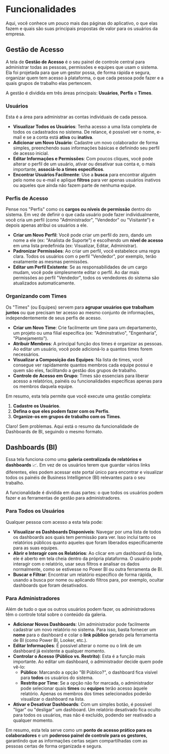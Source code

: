 # Funcionalidades

Aqui, você conhece um pouco mais das páginas do aplicativo, o que elas fazem e quais são suas principais propostas de valor para os usuários da empresa.

## Gestão de Acesso

A tela de **Gestão de Acesso** é o seu painel de controle central para administrar todas as pessoas, permissões e equipes que usam o sistema. Ela foi projetada para que um gestor possa, de forma rápida e segura, organizar quem tem acesso à plataforma, o que cada pessoa pode fazer e a quais grupos de trabalho elas pertencem.

A gestão é dividida em três áreas principais: **Usuários**, **Perfis** e **Times**.

### Usuários

Esta é a área para administrar as contas individuais de cada pessoa.

- **Visualizar Todos os Usuários**: Tenha acesso a uma lista completa de todos os cadastrados no sistema. De relance, é possível ver o nome, e-mail e se a conta está **ativa** ou **inativa**.
- **Adicionar um Novo Usuário**: Cadastre um novo colaborador de forma simples, preenchendo suas informações básicas e definindo seu perfil de acesso inicial.
- **Editar Informações e Permissões**: Com poucos cliques, você pode alterar o perfil de um usuário, ativar ou desativar sua conta e, o mais importante, **associá-lo a times específicos**.
- **Encontrar Usuários Facilmente**: Use a **busca** para encontrar alguém pelo nome ou e-mail e aplique **filtros** para ver apenas usuários inativos ou aqueles que ainda não fazem parte de nenhuma equipe.

### Perfis de Acesso

Pense nos "Perfis" como os **cargos ou níveis de permissão** dentro do sistema. Em vez de definir o que cada usuário pode fazer individualmente, você cria um perfil (como "Administrador", "Vendedor" ou "Visitante") e depois apenas atribui os usuários a ele.

- **Criar um Novo Perfil**: Você pode criar um perfil do zero, dando um nome a ele (ex: "Analista de Suporte") e escolhendo um **nível de acesso** em uma lista predefinida (ex: Visualizar, Editar, Administrar).
- **Padronizar Permissões**: Ao criar um perfil, você estabelece uma regra clara. Todos os usuários com o perfil "Vendedor", por exemplo, terão exatamente as mesmas permissões.
- **Editar um Perfil Existente**: Se as responsabilidades de um cargo mudam, você pode simplesmente editar o perfil. Ao dar mais permissões ao perfil "Vendedor", todos os vendedores do sistema são atualizados automaticamente.

### Organizando com Times

Os "Times" (ou Equipes) servem para **agrupar usuários que trabalham juntos** ou que precisam ter acesso ao mesmo conjunto de informações, independentemente de seus perfis de acesso.

- **Criar um Novo Time**: Crie facilmente um time para um departamento, um projeto ou uma filial específica (ex: "Adminstrativo", "Engenharia", "Planejamento").
- **Atribuir Membros**: A principal função dos times é organizar as pessoas. Ao editar um usuário, você pode adicioná-lo a quantos times forem necessários.
- **Visualizar a Composição das Equipes**: Na lista de times, você consegue ver rapidamente quantos membros cada equipe possui e quem são eles, facilitando a gestão dos grupos de trabalho.
- **Controle de Acesso em Grupo**: Times são essenciais para liberar acesso a relatórios, painéis ou funcionalidades específicas apenas para os membros daquela equipe.

Em resumo, esta tela permite que você execute uma gestão completa:

1.  **Cadastre os Usuários**.
2.  **Defina o que eles podem fazer com os Perfis**.
3.  **Organize-os em grupos de trabalho com os Times**.

Claro! Sem problemas. Aqui está o resumo da funcionalidade de Dashboards de BI, seguindo o mesmo formato.

## Dashboards (BI)

Essa tela funciona como uma **galeria centralizada de relatórios e dashboards** 📈. Em vez de os usuários terem que guardar vários links diferentes, eles podem acessar este portal único para encontrar e visualizar todos os painéis de Business Intelligence (BI) relevantes para o seu trabalho.

A funcionalidade é dividida em duas partes: o que todos os usuários podem fazer e as ferramentas de gestão para administradores.

### Para Todos os Usuários

Qualquer pessoa com acesso a esta tela pode:

- **Visualizar os Dashboards Disponíveis**: Navegar por uma lista de todos os dashboards aos quais tem permissão para ver. Isso inclui tanto os relatórios públicos quanto aqueles que foram liberados especificamente para as suas equipes.
- **Abrir e Interagir com os Relatórios**: Ao clicar em um dashboard da lista, ele é aberto em tela cheia dentro da própria plataforma. O usuário pode interagir com o relatório, usar seus filtros e analisar os dados normalmente, como se estivesse no Power BI ou outra ferramenta de BI.
- **Buscar e Filtrar**: Encontrar um relatório específico de forma rápida, usando a busca por nome ou aplicando filtros para, por exemplo, ocultar dashboards que foram desativados.

### Para Administradores

Além de tudo o que os outros usuários podem fazer, os administradores têm o controle total sobre o conteúdo da galeria.

- **Adicionar Novos Dashboards**: Um administrador pode facilmente cadastrar um novo relatório no sistema. Para isso, basta fornecer um **nome** para o dashboard e colar o **link público** gerado pela ferramenta de BI (como Power BI, Looker, etc.).
- **Editar Informações**: É possível alterar o nome ou o link de um dashboard já existente a qualquer momento.
- **Controlar o Acesso (Público vs. Restrito)**: Esta é a função mais importante. Ao editar um dashboard, o administrador decide quem pode vê-lo:
  - **Público**: Marcando a opção "BI Público?", o dashboard fica visível para **todos** os usuários do sistema.
  - **Restrito por Time**: Se a opção não for marcada, o administrador pode selecionar quais **times** ou **equipes** terão acesso àquele relatório. Apenas os membros dos times selecionados poderão visualizar o dashboard na lista.
- **Ativar e Desativar Dashboards**: Com um simples botão, é possível "ligar" ou "desligar" um dashboard. Um relatório desativado fica oculto para todos os usuários, mas não é excluído, podendo ser reativado a qualquer momento.

Em resumo, esta tela serve como um **ponto de acesso prático para os colaboradores** e um **poderoso painel de controle para os gestores**, garantindo que as informações certas sejam compartilhadas com as pessoas certas de forma organizada e segura.

